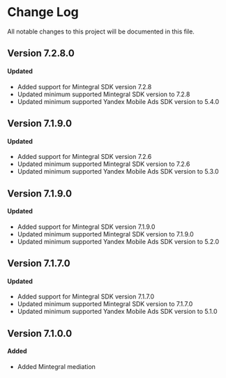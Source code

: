 # Change Log
All notable changes to this project will be documented in this file.

## Version 7.2.8.0

#### Updated
* Added support for Mintegral SDK version 7.2.8
* Updated minimum supported Mintegral SDK version to 7.2.8
* Updated minimum supported Yandex Mobile Ads SDK version to 5.4.0

## Version 7.1.9.0

#### Updated
* Added support for Mintegral SDK version 7.2.6
* Updated minimum supported Mintegral SDK version to 7.2.6
* Updated minimum supported Yandex Mobile Ads SDK version to 5.3.0

## Version 7.1.9.0

#### Updated
* Added support for Mintegral SDK version 7.1.9.0
* Updated minimum supported Mintegral SDK version to 7.1.9.0
* Updated minimum supported Yandex Mobile Ads SDK version to 5.2.0

## Version 7.1.7.0

#### Updated
* Added support for Mintegral SDK version 7.1.7.0
* Updated minimum supported Mintegral SDK version to 7.1.7.0
* Updated minimum supported Yandex Mobile Ads SDK version to 5.1.0

## Version 7.1.0.0

#### Added
* Added Mintegral mediation
